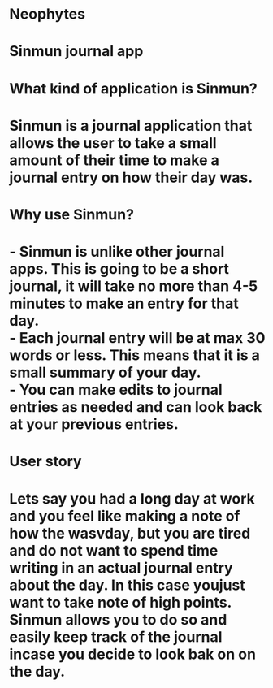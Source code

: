 # Neophytes
<h1> Sinmun journal app <h1>
<h1> What kind of application is Sinmun? <h1>
 Sinmun is a journal application that allows the user to take a small amount of their time to make a journal entry on how their day was.
<h1> Why use Sinmun? <h1>
 - Sinmun is unlike other journal apps. This is going to be a short journal, it will take no more than 4-5 minutes to make an entry for that day. <br>
 - Each journal entry will be at max 30 words or less. This means that it is a small summary of your day.<br>
 - You can make edits to journal entries as needed and can look back at your previous entries. <br>
<h1> User story <h1>
 Lets say you had a long day at work and you feel like making a note of how the wasvday, but you are tired and do not want to spend time writing in an actual journal entry about the day. In this case youjust want to take note of high points. Sinmun allows you to do so and easily keep track of the journal incase you decide to look bak on on the day.
 
